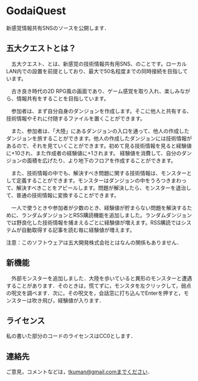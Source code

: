 # GodaiQuest

新感覚情報共有SNSのソースを公開します．

## 五大クエストとは？
　五大クエスト、とは、新感覚の技術情報共有用SNS、のことです。ローカルLAN内での設置を前提としており、最大で50名程度までの同時接続を目指しています。

　古き良き時代の2D RPG風の画面であり、ゲーム感覚を取り入れ、楽しみながら、情報共有をすることを目指しています。

　参加者は、まず自分自身のダンジョンを作成します。そこに他人と共有する、技術情報やそれに付随するファイルを置くことができます。

　また、参加者は、「大陸」にあるダンジョンの入口を通って、他人の作成したダンジョンを旅することができます。他人の作成したダンジョンには技術情報があるので、それを見ていくことができます。初めて見る技術情報を見ると経験値に+10され、また作成者の経験値に+1されます。
経験値を消費して、自分のダンジョンの面積を広げたり、より地下のフロアを作成することができます。　

　また、技術情報の中でも、解決すべき問題に関する技術情報は、モンスターとして定義することができます。モンスターはダンジョンの中をうろつきまわって、解決すべきことをアピールします。問題が解決したら、モンスターを退治して、普通の技術情報に変換することができます。

　一人で使うときや参加者が少数のとき、経験値が貯まらない問題を解決するために、ランダムダンジョンとRSS購読機能を追加しました。ランダムダンジョンでは野良化した技術情報を捕まえるごとに経験値が増えます。RSS購読ではシステムが自動取得する記事を読む毎に経験値が増えます。

注意：このソフトウェアは五大開発株式会社とはなんの関係もありません．

## 新機能
　外部モンスターを追加しました．大陸を歩いていると異形のモンスターと遭遇することがあります．そのときは，慌てずに，モンスタを左クリックして，弱点の呪文を調べます．次に，その呪文を，会話窓に打ち込んでEnterを押すと，モンスターは吹き飛び，経験値が入ります．

## ライセンス
私の書いた部分のコードのライセンスはCC0とします．

## 連絡先
ご意見，コメントなどは，tkuman@gmail.comまでください．
